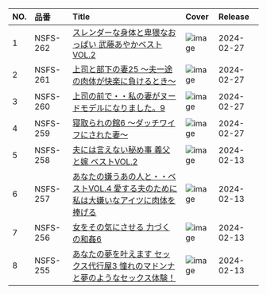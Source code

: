 |NO.|品番|Title|Cover|Release|
|:---|:---|:---|:---|:---|
1|NSFS-262|[スレンダーな身体と卑猥なおっぱい 武藤あやかベスト VOL.2](https://www.avmoive.top/index.php/archives/15855/)|![image](https://www.nagae-style.com/wp/wp-content/uploads/2024/02/NSFS-262-3.jpg)|2024-02-27
2|NSFS-261|[上司と部下の妻25 ～夫一途の肉体が快楽に負けるとき～](https://www.avmoive.top/index.php/archives/15852/)|![image](https://www.nagae-style.com/wp/wp-content/uploads/2024/02/NSFS-261.jpg)|2024-02-27
3|NSFS-260|[上司の前で・・私の妻がヌードモデルになりました。9](https://www.avmoive.top/index.php/archives/15851/)|![image](https://www.nagae-style.com/wp/wp-content/uploads/2024/02/NSFS-260.jpg)|2024-02-27
4|NSFS-259|[寝取られの館6 ～ダッチワイフにされた妻～](https://www.avmoive.top/index.php/archives/15850/)|![image](https://www.nagae-style.com/wp/wp-content/uploads/2024/02/NSFS-259.jpg)|2024-02-27
5|NSFS-258|[夫には言えない秘め事 義父と嫁 ベストVOL.2](https://www.avmoive.top/index.php/archives/15854/)|![image](https://www.nagae-style.com/wp/wp-content/uploads/2024/02/NSFS-258-1.jpg)|2024-02-13
6|NSFS-257|[あなたの嫌うあの人と・・ベストVOL.4 愛する夫のために私は大嫌いなアイツに肉体を捧げる](https://www.avmoive.top/index.php/archives/15853/)|![image](https://www.nagae-style.com/wp/wp-content/uploads/2024/02/NSFS-257-1.jpg)|2024-02-13
7|NSFS-256|[女をその気にさせる 力づくの和姦6](https://www.avmoive.top/index.php/archives/15849/)|![image](https://www.nagae-style.com/wp/wp-content/uploads/2024/02/NSFS-256.jpg)|2024-02-13
8|NSFS-255|[あなたの夢を叶えます セックス代行屋3 憧れのマドンナと夢のようなセックス体験！](https://www.avmoive.top/index.php/archives/15848/)|![image](https://www.nagae-style.com/wp/wp-content/uploads/2024/02/NSFS-255.jpg)|2024-02-13